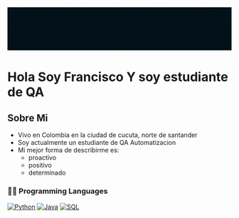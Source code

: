 <img src="https://github.com/AnderMendoza/AnderMendoza/raw/main/assets/banner-header.gif">

# Hola Soy Francisco Y soy estudiante de QA
## Sobre Mi
- Vivo en Colombia en la ciudad de cucuta, norte de santander
- Soy actualmente un estudiante de QA Automatizacion
- Mi mejor forma de describirme es:
    - proactivo
    - positivo
    - determinado

### 👨‍💻 Programming Languages
<a href="https://github.com/search?q=user%3ADenverCoder1+is%3Arepo+language%3Apython"><img alt="Python" src="https://img.shields.io/badge/Python%20-%2314354C.svg?logo=python&logoColor=white"></a>
 <a href="https://github.com/search?q=user%3ADenverCoder1+is%3Arepo+language%3Ajava"><img alt="Java" src="https://img.shields.io/badge/Java-%23007396.svg?logo=java&logoColor=white"></a>
<a href="https://github.com/search?q=user%3ADenverCoder1+is%3Arepo+language%3Asql"><img alt="SQL" src="https://img.shields.io/badge/SQL%20-%23025E8C.svg?logo=amazon-dynamodb&logoColor=white"></a>
